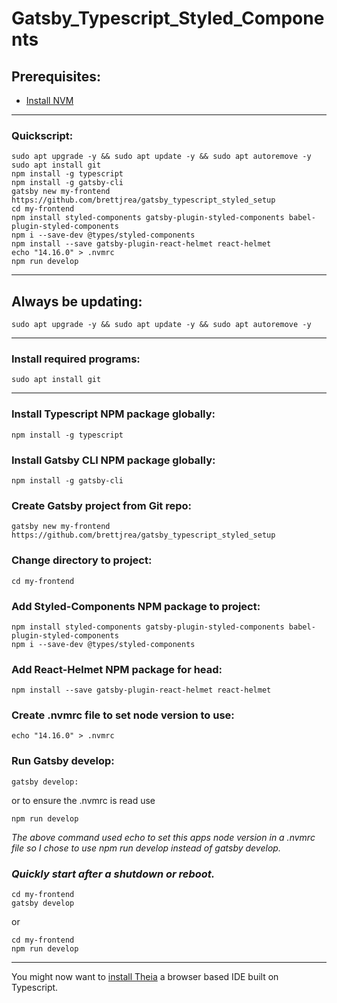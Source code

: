 # Gatsby_Typescript_Styled_Components

## Prerequisites:

* [Install NVM](https://github.com/brettjrea/Debian_Install_NVM)

---

### Quickscript:

```
sudo apt upgrade -y && sudo apt update -y && sudo apt autoremove -y
sudo apt install git
npm install -g typescript
npm install -g gatsby-cli
gatsby new my-frontend https://github.com/brettjrea/gatsby_typescript_styled_setup
cd my-frontend
npm install styled-components gatsby-plugin-styled-components babel-plugin-styled-components
npm i --save-dev @types/styled-components
npm install --save gatsby-plugin-react-helmet react-helmet
echo "14.16.0" > .nvmrc
npm run develop
```

---

## Always be updating:

```
sudo apt upgrade -y && sudo apt update -y && sudo apt autoremove -y
```

---

### Install required programs:

```
sudo apt install git
```

---

### Install Typescript NPM package globally:

```
npm install -g typescript
```

### Install Gatsby CLI NPM package globally:

```
npm install -g gatsby-cli
```

### Create Gatsby project from Git repo:

```
gatsby new my-frontend https://github.com/brettjrea/gatsby_typescript_styled_setup
```

### Change directory to project:

```
cd my-frontend
```

### Add Styled-Components NPM package to project:

```
npm install styled-components gatsby-plugin-styled-components babel-plugin-styled-components
npm i --save-dev @types/styled-components
```

### Add React-Helmet NPM package for head:

```
npm install --save gatsby-plugin-react-helmet react-helmet
```

### Create .nvmrc file to set node version to use:

```
echo "14.16.0" > .nvmrc
```

### Run Gatsby develop:

```
gatsby develop:
```

or to ensure the .nvmrc is read use

```
npm run develop
```

*The above command used echo to set this apps node version in a .nvmrc file so I chose to use npm run develop instead of gatsby develop.*

### *Quickly start after a shutdown or reboot.*

```
cd my-frontend
gatsby develop
```

or

```
cd my-frontend
npm run develop
```

---

You might now want to [install Theia](https://github.com/brettjrea/Debian_Theia_IDE_Patched) a browser based IDE built on Typescript.
